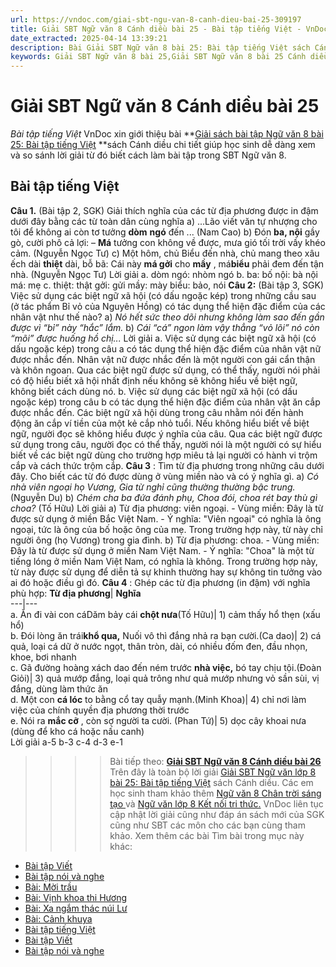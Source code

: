```yaml
---
url: https://vndoc.com/giai-sbt-ngu-van-8-canh-dieu-bai-25-309197
title: Giải SBT Ngữ văn 8 Cánh diều bài 25 - Bài tập tiếng Việt - VnDoc.com
date_extracted: 2025-04-14 13:39:21
description: Bài Giải SBT Ngữ văn 8 bài 25: Bài tập tiếng Việt sách Cánh diều có đáp án chi tiết cho các bạn cùng tham khảo.
keywords: Giải SBT Ngữ văn 8 bài 25,Giải SBT Ngữ văn 8 bài 25 Cánh diều,Giải sách bài tập Ngữ văn CD lớp 8,Ngữ văn lớp 8 Cánh diều,giải bài tập ngữ văn lớp 8,Bài tập tiếng Việt,soạn bài ngữ văn 8,ôn tập ngữ văn 8
---
```


# Giải SBT Ngữ văn 8 Cánh diều bài 25
 _Bài tập tiếng Việt_
VnDoc xin giới thiệu bài **[Giải sách bài tập Ngữ văn 8 bài 25: Bài tập tiếng Việt](<https://vndoc.com/giai-sbt-ngu-van-8-canh-dieu-bai-25-309197>) **sách Cánh diều chi tiết giúp học sinh dễ dàng xem và so sánh lời giải từ đó biết cách làm bài tập trong SBT Ngữ văn 8.
## Bài tập tiếng Việt
**Câu 1.** \(Bài tập 2, SGK\) Giải thích nghĩa của các từ địa phương được in đậm dưới đây bằng các từ toàn dân cùng nghĩa
a\) ...Lão viết văn tự nhượng cho tôi để không ai còn tơ tưởng **dòm** **ngó** đến ...
\(Nam Cao\)
b\) Đón **ba, nội** gầy gò, cười phô cả lợi:
– **Má** tưởng con không về được, mưa gió tối trời vầy khéo cảm. \(Nguyễn Ngọc Tư\)
c\) Một hôm, chủ Biểu đến nhà, chủ mang theo xâu ếch dài **thiệt** dài, bỗ bã:
Cái này **má gởi** cho **mầy** , má**biểu** phải đem đến tận nhà. \(Nguyễn Ngọc Tư\)
Lời giải
a. dòm ngó: nhòm ngó
b. ba: bố
nội: bà nội
má: mẹ
c. thiệt: thật
gởi: gửi
mầy: mày
biểu: bảo, nói
**Câu 2:** \(Bài tập 3, SGK\) Việc sử dụng các biệt ngữ xã hội \(có dấu ngoặc kép\) trong những cầu sau \(ở tác phẩm Bỉ vỏ của Nguyên Hồng\) có tác dụng thể hiện đặc điểm của các nhân vật như thế nào?
a\) _Nó hết sức theo dõi nhưng không làm sao đến gần được vì “bỉ” này “hắc” lắm._
b\) _Cái “cá” ngon làm vậy thẳng “vỏ lõi” nó còn “mõi” được huống hồ chị..._
Lời giải
a. Việc sử dụng các biệt ngữ xã hội \(có dấu ngoặc kép\) trong câu a có tác dụng thể hiện đặc điểm của nhân vật nữ được nhắc đến. Nhân vật nữ được nhắc đến là một người con gái cẩn thận và khôn ngoan. Qua các biệt ngữ được sử dụng, có thể thấy, người nói phải có độ hiểu biết xã hội nhất định nếu không sẽ không hiểu về biệt ngữ, không biết cách dùng nó.
b. Việc sử dụng các biệt ngữ xã hội \(có dấu ngoặc kép\) trong câu b có tác dụng thể hiện đặc điểm của nhân vật ăn cắp được nhắc đến. Các biệt ngữ xã hội dùng trong câu nhằm nói đến hành động ăn cắp ví tiền của một kẻ cắp nhỏ tuổi. Nếu không hiểu biết về biệt ngữ, người đọc sẽ không hiểu được ý nghĩa của câu. Qua các biệt ngữ được sử dụng trong câu, người đọc có thể thấy, người nói là một người có sự hiểu biết về các biệt ngữ dùng cho trường hợp miêu tả lại người có hành vi trộm cắp và cách thức trộm cắp.
**Câu 3** : Tìm từ địa phương trong những câu dưới đây. Cho biết các từ đó được dùng ở vùng miền nào và có ý nghĩa gì.
a\)
_Có nhà viên ngoại họ Vương,_
_Gia từ nghỉ cũng thường thường bậc trung._
\(Nguyễn Du\)
b\)
_Chém cha ba đứa đánh phụ,_
_Choa đói, choa rét bay thù gì choa?_
\(Tố Hữu\)
Lời giải
a\) Từ địa phương: viên ngoại.
\- Vùng miền: Đây là từ được sử dụng ở miền Bắc Việt Nam.
\- Ý nghĩa: "Viên ngoại" có nghĩa là ông ngoại, tức là ông của bố hoặc ông của mẹ. Trong trường hợp này, từ này chỉ người ông \(họ Vương\) trong gia đình.
b\) Từ địa phương: choa.
\- Vùng miền: Đây là từ được sử dụng ở miền Nam Việt Nam.
\- Ý nghĩa: "Choa" là một từ tiếng lóng ở miền Nam Việt Nam, có nghĩa là không. Trong trường hợp này, từ này được sử dụng để diễn tả sự khinh thường hay sự không tin tưởng vào ai đó hoặc điều gì đó.
**Câu 4** : Ghép các từ địa phương \(in đậm\) với nghĩa phù hợp:
**Từ địa phương**| **Nghĩa**  
---|---  
a. Ăn đi vài con cáDăm bảy cái **chột nưa**\(Tố Hữu\)| 1\) cảm thấy hổ thẹn \(xấu hổ\)  
b. Đói lòng ăn trái**khổ qua,** Nuối vô thì đắng nhả ra bạn cười.\(Ca dao\)| 2\) cá quả, loại cá dữ ở nước ngọt, thân tròn, dài, có nhiều đốm đen, đầu nhọn, khoe, bơi nhanh  
c. Gã đường hoàng xách dao đến ném trước **nhà việc,** bó tay chịu tội.\(Đoàn Giỏi\)| 3\) quả mướp đắng, loại quả trông như quả mướp nhưng vỏ sần sùi, vị đắng, dùng làm thức ăn  
d. Một con **cá lóc** to bằng cổ tay quẫy mạnh.\(Minh Khoa\)| 4\) chỉ nơi làm việc của chính quyền địa phương thời trước  
e. Nói ra **mắc cỡ** , còn sợ người ta cười. \(Phan Tứ\)| 5\) dọc cây khoai nưa \(dùng để kho cá hoặc nấu canh\)  
Lời giải
a-5
b-3
c-4
d-3
e-1
>>>> Bài tiếp theo: **[Giải SBT Ngữ văn 8 Cánh diều bài 26](<https://vndoc.com/giai-sbt-ngu-van-8-canh-dieu-bai-26-309199>)**
Trên đây là toàn bộ lời giải [Giải SBT Ngữ văn lớp 8 bài 25: Bài tập tiếng Việt](<https://vndoc.com/giai-sbt-ngu-van-8-canh-dieu-bai-25-309197>) sách Cánh diều. Các em học sinh tham khảo thêm [Ngữ văn 8 Chân trời sáng tạo ](<https://vndoc.com/ngu-van-8-chan-troi-sang-tao>)và [Ngữ văn lớp 8 Kết nối tri thức.](<https://vndoc.com/ngu-van-8-ket-noi-tri-thuc>) VnDoc liên tục cập nhật lời giải cũng như đáp án sách mới của SGK cũng như SBT các môn cho các bạn cùng tham khảo.
Xem thêm các bài Tìm bài trong mục này khác:
  * [Bài tập Viết](</giai-sbt-ngu-van-8-canh-dieu-bai-26-309199>)
  * [Bài tập nói và nghe](</giai-sbt-ngu-van-8-canh-dieu-bai-27-309203>)
  * [Bài: Mời trầu](</giai-sbt-ngu-van-8-canh-dieu-bai-28-309205>)
  * [Bài: Vịnh khoa thi Hương](</giai-sbt-ngu-van-8-canh-dieu-bai-29-309214>)
  * [Bài: Xa ngắm thác núi Lư](</giai-sbt-ngu-van-8-canh-dieu-bai-30-309215>)
  * [Bài: Cảnh khuya](</giai-sbt-ngu-van-8-canh-dieu-bai-31-309217>)
  * [Bài tập tiếng Việt](</giai-sbt-ngu-van-8-canh-dieu-bai-32-309218>)
  * [Bài tập Viết](</giai-sbt-ngu-van-8-canh-dieu-bai-33-309223>)
  * [Bài tập nói và nghe](</giai-sbt-ngu-van-8-canh-dieu-bai-34-309227>)


